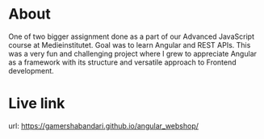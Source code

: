 # About
One of two bigger assignment done as a part of our Advanced JavaScript course at Medieinstitutet.
Goal was to learn Angular and REST APIs.
This was a very fun and challenging project where I grew to appreciate Angular as a framework with its structure and versatile approach to Frontend development.

# Live link
url: https://gamershabandari.github.io/angular_webshop/